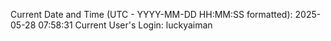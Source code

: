 Current Date and Time (UTC - YYYY-MM-DD HH:MM:SS formatted): 2025-05-28 07:58:31
Current User's Login: luckyaiman
